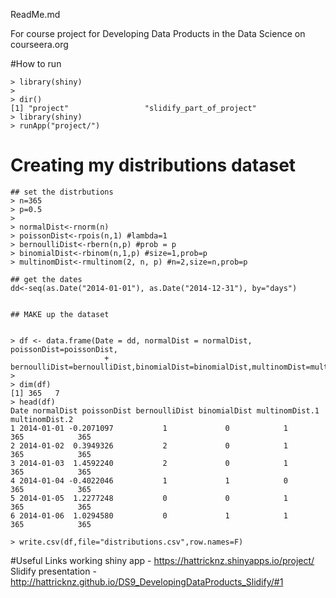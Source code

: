ReadMe.md

For course project for Developing Data Products in the Data Science on courseera.org

#How to run 

```
> library(shiny)
> 
> dir()
[1] "project"                 "slidify_part_of_project"
> library(shiny)
> runApp("project/")
```


# Creating my distributions dataset

```
## set the distrbutions
> n=365
> p=0.5
> 
> normalDist<-rnorm(n)
> poissonDist<-rpois(n,1) #lambda=1
> bernoulliDist<-rbern(n,p) #prob = p
> binomialDist<-rbinom(n,1,p) #size=1,prob=p
> multinomDist<-rmultinom(2, n, p) #n=2,size=n,prob=p

## get the dates
dd<-seq(as.Date("2014-01-01"), as.Date("2014-12-31"), by="days")


## MAKE up the dataset


> df <- data.frame(Date = dd, normalDist = normalDist, poissonDist=poissonDist,
                     + bernoulliDist=bernoulliDist,binomialDist=binomialDist,multinomDist=multinomDist)
> 
> dim(df)
[1] 365   7
> head(df) 
Date normalDist poissonDist bernoulliDist binomialDist multinomDist.1 multinomDist.2
1 2014-01-01 -0.2071097           1             0            1            365            365
2 2014-01-02  0.3949326           2             0            1            365            365
3 2014-01-03  1.4592240           2             0            1            365            365
4 2014-01-04 -0.4022046           1             1            0            365            365
5 2014-01-05  1.2277248           0             0            1            365            365
6 2014-01-06  1.0294580           0             1            1            365            365

> write.csv(df,file="distributions.csv",row.names=F)

```

#Useful Links
working shiny app - https://hattricknz.shinyapps.io/project/
Slidify presentation - http://hattricknz.github.io/DS9_DevelopingDataProducts_Slidify/#1
